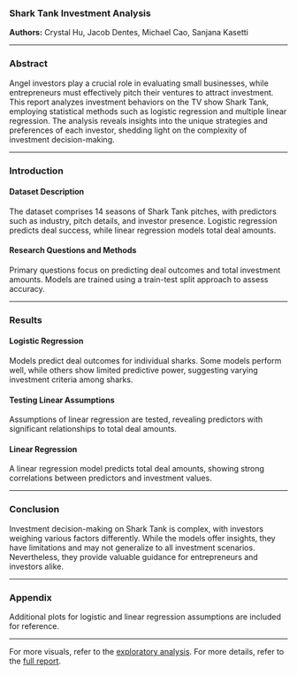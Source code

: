 ### Shark Tank Investment Analysis

**Authors:** Crystal Hu, Jacob Dentes, Michael Cao, Sanjana Kasetti

---

### Abstract

Angel investors play a crucial role in evaluating small businesses, while entrepreneurs must effectively pitch their ventures to attract investment. This report analyzes investment behaviors on the TV show Shark Tank, employing statistical methods such as logistic regression and multiple linear regression. The analysis reveals insights into the unique strategies and preferences of each investor, shedding light on the complexity of investment decision-making.

---

### Introduction

#### Dataset Description
The dataset comprises 14 seasons of Shark Tank pitches, with predictors such as industry, pitch details, and investor presence. Logistic regression predicts deal success, while linear regression models total deal amounts.

#### Research Questions and Methods
Primary questions focus on predicting deal outcomes and total investment amounts. Models are trained using a train-test split approach to assess accuracy.

---

### Results

#### Logistic Regression
Models predict deal outcomes for individual sharks. Some models perform well, while others show limited predictive power, suggesting varying investment criteria among sharks.

#### Testing Linear Assumptions
Assumptions of linear regression are tested, revealing predictors with significant relationships to total deal amounts.

#### Linear Regression
A linear regression model predicts total deal amounts, showing strong correlations between predictors and investment values.

---

### Conclusion

Investment decision-making on Shark Tank is complex, with investors weighing various factors differently. While the models offer insights, they have limitations and may not generalize to all investment scenarios. Nevertheless, they provide valuable guidance for entrepreneurs and investors alike.

---

### Appendix

Additional plots for logistic and linear regression assumptions are included for reference.

---

For more visuals, refer to the [exploratory analysis](https://github.com/mic-cao/Shark-Tank/blob/main/Exploratory%20Analysis.pdf).
For more details, refer to the [full report](https://github.com/mic-cao/Shark-Tank/blob/main/Final%20Report.pdf).
